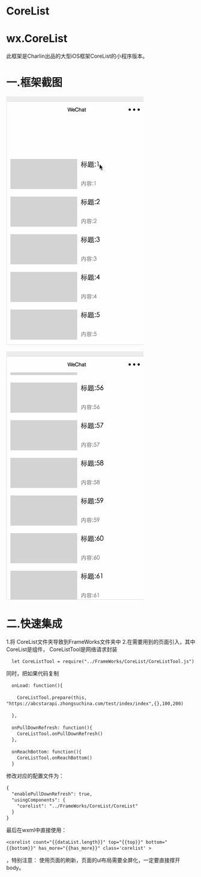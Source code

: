 # CoreList
# wx.CoreList
此框架是Charlin出品的大型iOS框架CoreList的小程序版本。

一.框架截图
==========


![image](https://github.com/ShiDianSoftware/Resource/blob/master/CoreList/a.gif)


![image](https://github.com/ShiDianSoftware/Resource/blob/master/CoreList/b.gif)


二.快速集成
==========

1.将 CoreList文件夹导致到FrameWorks文件夹中
2.在需要用到的页面引入，其中CoreList是组件， CoreListTool是网络请求封装

      let CoreListTool = require("../FrameWorks/CoreList/CoreListTool.js")
    
同时，把如果代码复制

      onLoad: function(){

        CoreListTool.prepare(this, "https://abcstarapi.zhongsuchina.com/test/index/index",{},100,200)

      },

      onPullDownRefresh: function(){
        CoreListTool.onPullDownRefresh()
      },

      onReachBottom: function(){
        CoreListTool.onReachBottom()
      }

修改对应的配置文件为：

    {
      "enablePullDownRefresh": true,
      "usingComponents": {
        "corelist": "../FrameWorks/CoreList/CoreList"
      }
    }


最后在wxml中直接使用：

    <corelist count="{{dataList.length}}" top="{{top}}" bottom="{{bottom}}" has_more="{{has_more}}" class='corelist' >

，特别注意： 使用页面的刷新，页面的ul布局需要全屏化，一定要直接撑开body。
